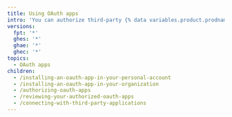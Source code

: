 ```yaml
---
title: Using OAuth apps
intro: 'You can authorize third-party {% data variables.product.prodname_oauth_apps %}, and review the {% data variables.product.prodname_oauth_apps %} you authorized.'
versions:
  fpt: '*'
  ghes: '*'
  ghae: '*'
  ghec: '*'
topics:
  - OAuth apps
children:
  - /installing-an-oauth-app-in-your-personal-account
  - /installing-an-oauth-app-in-your-organization
  - /authorizing-oauth-apps
  - /reviewing-your-authorized-oauth-apps
  - /connecting-with-third-party-applications
---
```


